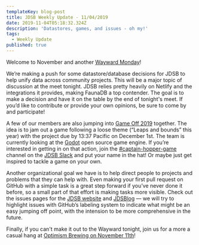 ```yaml
---
templateKey: blog-post
title: JDSB Weekly Update - 11/04/2019
date: 2019-11-04T05:18:32.324Z
description: 'Datastores, games, and issues - oh my!'
tags:
  - Weekly Update
published: true
---
```

Welcome to November and another [Wayward Monday](https://www.meetup.com/The-Junior-Dev-Struggle-Bus/events/ntrxgryzpbgb/)!

We’re making a push for some datastore/database decisions for JDSB to help unify data across community projects. This will be a major topic of discussion at the meet tonight. JDSB relies pretty heavily on Netlify and the integrations it provides, making FaunaDB a top contender. The goal is to make a decision and have it on the table by the end of tonight's meet. If you’d like to contribute or provide your own opinions, be sure to come by and participate!

A few of our members are also jumping into [Game Off 2019](https://itch.io/jam/game-off-2019) together. The idea is to jam out a game following a loose theme (“Leaps and bounds” this year) with the project due by 13:37 Pacific on December 1st. The team is currently looking at the [Godot](https://godotengine.org) open source game engine. If you’re interested in getting in on that action, join the [\#captain-hopper-game](https://jdsb.slack.com/archives/CQ3RT1XKJ) channel on the [JDSB Slack](https://www.juniordevstrugglebus.com/slack) and put your name in the hat! Or maybe just get inspired to tackle a game on your own.

Another organizational goal we have is to help direct people to projects and problems that they can help with. Even making your first pull request on GitHub with a simple task is a great step forward if you’ve never done it before, so a small part of that effort is making tasks more visible. Check out the issues pages for the [JDSB website](https://github.com/junior-dev-struggle-bus/juniordevstrugglebus/issues) and [JDSBlog](https://github.com/junior-dev-struggle-bus/junior-dev-struggle-blog/issues) — we will try to highlight issues with GitHub’s labeling system to indicate what might be an easy jumping off point, with the intension to be more comprehensive in the future.

Finally, if you can't make it out to the Wayward tonight, join us for a more a casual hang at [Optimism Brewing on November 11th](https://www.meetup.com/The-Junior-Dev-Struggle-Bus/events/265909693/)!
